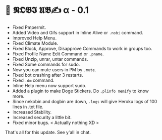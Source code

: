 # 🚀 𝕹𝕺𝕭𝕴 𝖀𝕭✍ α - 0.1

- Fixed Pmpermit.
- Added Video and Gifs support in Inline Alive or `.nobi` command.
- Improved Help Menu.
- Fixed Climate Module.
- Fixed Block, Approve, Disapprove Commands to work in groups too.
- Fixed Profile Name Edit Command or `.pname`.
- Fixed Unzip, unrar, untar commands.
- Fixed Some commands for sudo.
- Now you can mute users in PM by `.mute`.
- Fixed bot crashing after 3 restarts.
- Fixed `.dm` command.
- Inline Help menu now support sudo.
- Added a plugin to make Doge Stickers. Do `.plinfo memify` to know more.
- Since nekobin and dogbin are down, `.logs` will give Heroku logs of 100 lines in .txt file.
- Increased Stability.
- Increased security a little bit.
- Fixed minor bugs. < Actually nothing XD >

That's all for this update. See y'all in chat. 
